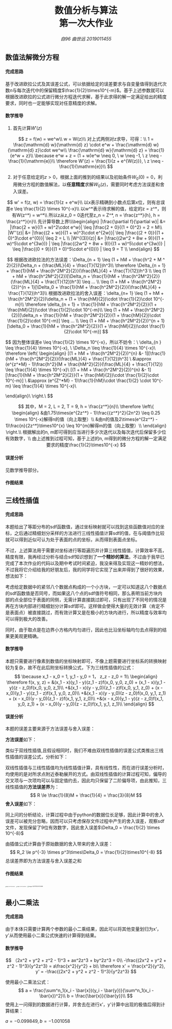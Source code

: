 <h1  align = "center" >数值分析与算法<br>第一次大作业 </h1>

<h6 align = "center">自96 曲世远 2019011455</h6>



## 数值法解微分方程

#### 完成思路

基于改进欧拉公式及其误差公式，可以依据给定的误差要求与自变量值得到迭代次数$n$与每次迭代中的保留精度$\frac{1}{2}\times10^{-m}$。基于上述参数就可以根据改进欧拉的公式进行微分方程迭代求解，基于此求得的解一定满足给出的精度要求，同时也一定能够实现对任意精度的求解。

#### 数学推导

1. 首先计算$W'(z)$

$$
z = f(w) = we^w\\
w = W(z)\\
对上式两侧对z求导，可得：\\
1 = \frac{\mathrm{d} w}{\mathrm{d} z} \cdot e^w + \frac{\mathrm{d} w}{\mathrm{d} z}\cdot we^w\\
\frac{\mathrm{d} w}{\mathrm{d} z} = \frac{1}{e^w + z}\\
\because e^w + z = (1 + w)e^w \neq 0, \ w \neq -1, \ z \neq -\frac{1}{\mathrm{e}}\\
\therefore W'(z) = \frac{1}{z + e^{W(z)}}, \ z \neq -\frac{1}{\mathrm{e}}\\
$$

2. 对于任意给定的$z > 0$，根据上面的推到的结果以及初始条件$W_0(0) = 0$，利用微分方程的数值解法，以**任意精度**求解$W_0(z)$，需要同时考虑方法误差和舍入误差。

$$
w' = f(z, w) = \frac{1}{z + e^w}\\
以x表示精确到小数点后第x位，则有总误差e \leq \frac{1}{2} \times 10^{-x}\\
以w^*表示待求解的值，给定的z = z^*，则有W(z^*) = w^*\\
所以z从z_0 = 0迭代至z_n = Z^*, n = \frac{z^*}{h}, h = \frac{z^*}{n}\\
先计算导数上界\\\begin{align}
|\frac{\partial f}{\partial w}|  &= |\frac{2 + w}{(1 + w)^2\cdot e^w}| \leq  |\frac{2 + 0}{(1 + 0)^2} = 2 = M\\
|W''(z)| &= |\frac{(2 + w)}{(1 + w)^3\cdot e^{2w}}| \leq |\frac{(2 + 0)}{(1 + 0)^3\cdot e^{0}}| \leq 2 = L \\
|W^{(3)}(z)| &=  |\frac{(2w^2 + 8w + 9)}{(1 + w)^5\cdot e^{3w})} | \leq |\frac{(2w^2 + 8w + 9)}{(1 + w)^5\cdot e^{3w})} | \leq |\frac{(0 + 9)}{(1 + 0)^5\cdot e^{0})} | \leq 9 = T \\ 
\end{align}
$$

$$
根据改进欧拉法的方法误差：\Delta_{n + 1} \leq (1 + hM + \frac{h^2 + M ^ 2}{2})\Delta_n + (\frac{ML}{4} + \frac{T}{12})h^3\\
\therefore \Delta_{n + 1} + \frac{1}{hM + \frac{h^2M^2}{2}}(\frac{ML}{4} + \frac{T}{12})h^3 \\ \leq (1 + hM + \frac{h^2M^2}{2})[\Delta_n + \frac{1}{hM + \frac{h^2M^2}{2}}(\frac{ML}{4} + \frac{T}{12})h^3] \leq ... \\
\leq (1 + hM + \frac{h^2M^2}{2})^{n + 1}[\Delta_0 + \frac{1}{hM + \frac{h^2M^2}{2}}(\frac{ML}{4} + \frac{T}{12})h^3]\\
根据改进欧拉法的舍入误差：\delta_{n+ 1} \leq (1 + hM + \frac{h^2M^2}{2})\delta_n + (1 + \frac{hM}{2})\cdot \frac{1}{2}\cdot 10^{-m}\\
\therefore \delta_{n + 1} + \frac{1}{hM + \frac{h^2M^2}{2}}(1 + \frac{hM}{2})\cdot \frac{1}{2}\cdot 10^{-m}\\
\leq (1 + hM + \frac{h^2M^2}{2})[\delta_n +  \frac{1}{hM + \frac{h^2M^2}{2}}(1 + \frac{hM}{2})\cdot \frac{1}{2}\cdot 10^{-m}] \leq ... \\
\leq (1 + hM + \frac{h^2M^2}{2})^{n + 1}[\delta_0 +  \frac{1}{hM + \frac{h^2M^2}{2}}(1 + \frac{hM}{2})\cdot \frac{1}{2}\cdot 10^{-m}]
$$

$$
因为整体误差e \leq \frac{1}{2} \times 10^{-x}，所以不妨令：\\
\delta_{n } \leq \frac{1}{4} \times 10^{-x}, \ \Delta_n \leq \frac{1}{4} \times 10^{-x}\\
\therefore 
\left\{
\begin{align}
 [(1 + hM + \frac{h^2M^2}{2})^{n} &- 1][\frac{1}{hM + \frac{h^2M^2}{2}}(\frac{ML}{4} + \frac{T}{12})h^3] \\
 &\approx (e^{z^*M} - 1)\frac{h^2}{M + \frac{hM^2}{2}}(\frac{ML}{4} + \frac{T}{12})
 \leq \frac{1}{4} \times 10^{-x}\\
[(1 + hM + \frac{h^2M^2}{2})^{n} &- 1][\frac{1}{hM + \frac{h^2M^2}{2}}(1 + \frac{hM}{2})\cdot \frac{1}{2}\cdot 10^{-m}] \\
&\approx (e^{Z^*M} - 1)\frac{1}{hM}\cdot \frac{1}{2} \cdot 10^{-m}
\leq \frac{1}{4} \times 10^{-x}\\

\end{align}\\
\right.\\
$$

$$
其中，M = 2, L = 2, T = 9, h = \frac{z^*}{n}\\
\therefore \left\{
\begin{align}
&由1.75\times(e^{2z^*} - 1)\frac{{z^*}^2}{2n^2} \leq 0.25 \times 10^{-x}解得n的值（向上取整）\\
&由n的值及2\times(e^{2z^*} - 1)\frac{n}{2z^*}\times10^{x} \leq 10^{m}解得m的值（向上取整）\\
\end{align}
\right.\\
根据解出的n, m即可得到应当进行多少次迭代以及每次迭代后保留多少位有效数字，\\
由上述推到过程可知，基于上述的n, m得到的微分方程的解一定满足要求的精度\frac{1}{2}\times10^{-x}
$$



#### 误差分析

见数学推导部分。

#### 作图结果





## 三线性插值

#### 完成思路

本题给出了等距分布的sdf函数值，通过坐标映射就可以找到这些函数值对应的坐标，之后通过精细划分采样的方法进行三线性插值计算sdf的值，在与阈值作比较就可以得到近似可认为处于表面的点的坐标，从而得到表面点坐标。

不过，上述算法用于需要对坐标进行等距遍历并计算三线性插值，计算效率不高，精度有限，我再经过分析与结合sdf知识想到了**一个精妙的算法**，不过由于我早已完成了本次作业的代码以及期中考试时间紧迫，我没来得及实现这一精妙的想法，不过我将它介绍给我的好朋友后，我的同学将它实现了出来并得到了很好的效果，想法如下：

考虑给定数据中的紧邻八个数据点构成的一个小方块，一定可以知道这八个数据点的sdf函数值是否同号，而如果这八个点的sdf值符号相同，那么表明当前方块内部的点全部位于表面的同侧，无需计算直接跳过即可，只有出现了不同号的情况是再在方块内部进行精细划分计算sdf即可。这样做会使得大量的无效计算（肯定不是表面点）被直接跳过，而有效计算又是在极小的方块内进行，所以精度与效率均可以得到极大的改善。

同时，由于取点是在边界小方格内均匀进行，因此也比沿坐标轴均匀去点得到的结果更美观更精确。

#### 数学推导

本题只需要进行像素到数值的坐标映射即可，不像上题需要进行坐标系的转换映射较为复杂，故不在此后附坐标转换公式，下为三线性插值的公式：
$$
\because x_1 - x_0 = 1, y_1 - y_0 = 1， z_z - z_0 = 1\\
\begin{align}
\therefore f(x, y, z) = &(x_1 - x)(y_1 - y)(z_1 - z)f(x_0, y_0, z_0) + (x_1 - x)(y_1 - y)(z - z_0)f(x_0, y_0, z_1)\\
+&(x_1 - x)(y - y_0)(z_1 - z)f(x_0, y_1, z_0) + (x - x_0)(y_1 - y)(z_1 - z)f(x_1, y_0, z_0)\\
+&(x_1 - x)(y - y_0)(z - z_0)f(x_0, y_1, z_1) + (x - x_0)(y - y_0)(z_1 - z)f(x_1, y_1, z_0)\\
+&(x - x_0)(y_1 - y)(z - z_0)f(x_1, y_0, z_1) + (x - x_0)(y - y_0)(z - z_0)f(x_1, y_1, z_1)\\
\end{align}
$$


#### 误差分析

本题的误差主要来源于方法误差与舍入误差：

**方法误差**如下：

类似于双线性插值,且假设相同时，我们不难由双线性插值的误差公式类推出三线性插值的误差公式，分析如下：

双线性插值与三线性插值均为线性插值计算，具有线性性，而在进行误差分析时，均使用的是对所求点附近泰勒展开的方式。由双线性插值的计算过程可知，偏导的交叉项与一次项均可以与固定值约去，因此均只保留了二阶偏导项，由此推知，三线性插值的**方法误差界**为：
$$
R \le \frac{1}{8}M + \frac{1}{4} = \frac{3}{8}M
$$
**舍入误差**如下：

同上问的分析结论，计算过程中由于python的数据位长足够，因此计算中的舍入误差可以被充分忽略，因而可以只考虑保存文件过程中产生的舍入误差，观察sdf文件，发现保留了9位有效数字，因此舍入误差$\Delta_0 = \frac{1}{2} \times 10^{-8}$

由插值公式计算由于原始数据的舍入带来的舍入误差：
$$
R_2 \le p^{-3} \times p^3\times\Delta_0 = \frac{1}{2}\times10^{-8}
$$
总误差界即为方法误差与舍入误差之和

#### 作图结果

<img src="report.assets/image-20211111230526051.png" alt="image-20211111230526051" style="zoom: 16%;" />

<img src="report.assets/image-20211111230619028.png" alt="image-20211111230619028" style="zoom:16%;" />

<img src="report.assets/image-20211111230720486.png" alt="image-20211111230720486" style="zoom:25%;" />

## 最小二乘法

#### 完成思路

由于本体只需要计算两个参数的最小二乘结果，因此可以将其他变量划归为x‘， y'从而使用最小二乘公式快速的计算得到结果。

#### 数学推导

$$
（2x^2 + y^2 + z^2 - 1)^3 + ax^2z^3 + by^2z^3 = 0\\
-\frac{(2x^2 + y^2 + z^2 - 1)^3}{y^2z^3} = a\frac{x^2}{y^2} + b\\
\therefore x' = \frac{x^2}{y^2}, y' = -\frac{(2x^2 + y^2 + z^2 - 1)^3}{y^2z^3}
$$

使用最小二乘法公式：
$$
a = \frac{\sum^n_1(x_i - \bar{x})(y_i - \bar{y})}{\sum^n_1(x_i - \bar{x})^2}\\
b = \frac{\bar{x}}{\bar{y}}\\
$$
使用上一问得到的数据进行计算，并舍去在进行x’，y'计算中出现的极值后得到计算结果：

$a = -0.099849, b = -1.001058$

